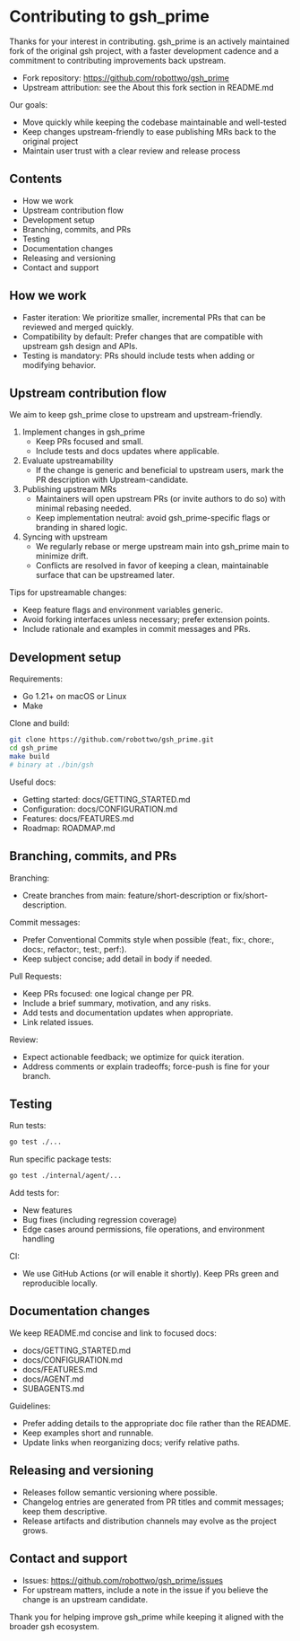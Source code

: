 # Contributing to gsh_prime

Thanks for your interest in contributing. gsh_prime is an actively maintained fork of the original gsh project, with a faster development cadence and a commitment to contributing improvements back upstream.

- Fork repository: https://github.com/robottwo/gsh_prime
- Upstream attribution: see the About this fork section in README.md

Our goals:
- Move quickly while keeping the codebase maintainable and well-tested
- Keep changes upstream-friendly to ease publishing MRs back to the original project
- Maintain user trust with a clear review and release process

## Contents

- How we work
- Upstream contribution flow
- Development setup
- Branching, commits, and PRs
- Testing
- Documentation changes
- Releasing and versioning
- Contact and support

## How we work

- Faster iteration: We prioritize smaller, incremental PRs that can be reviewed and merged quickly.
- Compatibility by default: Prefer changes that are compatible with upstream gsh design and APIs.
- Testing is mandatory: PRs should include tests when adding or modifying behavior.

## Upstream contribution flow

We aim to keep gsh_prime close to upstream and upstream-friendly.

1. Implement changes in gsh_prime
   - Keep PRs focused and small.
   - Include tests and docs updates where applicable.
2. Evaluate upstreamability
   - If the change is generic and beneficial to upstream users, mark the PR description with Upstream-candidate.
3. Publishing upstream MRs
   - Maintainers will open upstream PRs (or invite authors to do so) with minimal rebasing needed.
   - Keep implementation neutral: avoid gsh_prime-specific flags or branding in shared logic.
4. Syncing with upstream
   - We regularly rebase or merge upstream main into gsh_prime main to minimize drift.
   - Conflicts are resolved in favor of keeping a clean, maintainable surface that can be upstreamed later.

Tips for upstreamable changes:
- Keep feature flags and environment variables generic.
- Avoid forking interfaces unless necessary; prefer extension points.
- Include rationale and examples in commit messages and PRs.

## Development setup

Requirements:
- Go 1.21+ on macOS or Linux
- Make

Clone and build:

```bash
git clone https://github.com/robottwo/gsh_prime.git
cd gsh_prime
make build
# binary at ./bin/gsh
```

Useful docs:
- Getting started: docs/GETTING_STARTED.md
- Configuration: docs/CONFIGURATION.md
- Features: docs/FEATURES.md
- Roadmap: ROADMAP.md

## Branching, commits, and PRs

Branching:
- Create branches from main: feature/short-description or fix/short-description.

Commit messages:
- Prefer Conventional Commits style when possible (feat:, fix:, chore:, docs:, refactor:, test:, perf:).
- Keep subject concise; add detail in body if needed.

Pull Requests:
- Keep PRs focused: one logical change per PR.
- Include a brief summary, motivation, and any risks.
- Add tests and documentation updates when appropriate.
- Link related issues.

Review:
- Expect actionable feedback; we optimize for quick iteration.
- Address comments or explain tradeoffs; force-push is fine for your branch.

## Testing

Run tests:

```bash
go test ./...
```

Run specific package tests:

```bash
go test ./internal/agent/...
```

Add tests for:
- New features
- Bug fixes (including regression coverage)
- Edge cases around permissions, file operations, and environment handling

CI:
- We use GitHub Actions (or will enable it shortly). Keep PRs green and reproducible locally.

## Documentation changes

We keep README.md concise and link to focused docs:

- docs/GETTING_STARTED.md
- docs/CONFIGURATION.md
- docs/FEATURES.md
- docs/AGENT.md
- SUBAGENTS.md

Guidelines:
- Prefer adding details to the appropriate doc file rather than the README.
- Keep examples short and runnable.
- Update links when reorganizing docs; verify relative paths.

## Releasing and versioning

- Releases follow semantic versioning where possible.
- Changelog entries are generated from PR titles and commit messages; keep them descriptive.
- Release artifacts and distribution channels may evolve as the project grows.

## Contact and support

- Issues: https://github.com/robottwo/gsh_prime/issues
- For upstream matters, include a note in the issue if you believe the change is an upstream candidate.

Thank you for helping improve gsh_prime while keeping it aligned with the broader gsh ecosystem.